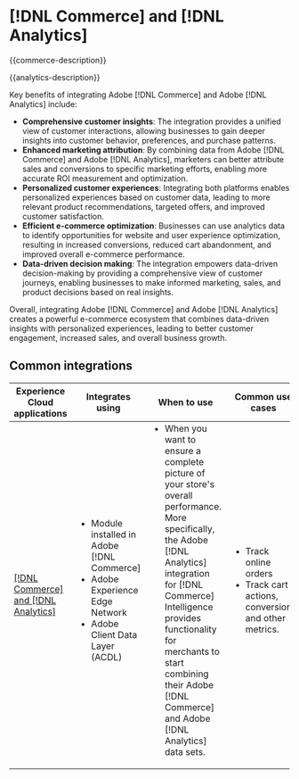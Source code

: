 ---
---

# [!DNL Commerce] and [!DNL Analytics]

{{commerce-description}}

{{analytics-description}}

Key benefits of integrating Adobe [!DNL Commerce] and Adobe [!DNL Analytics] include:

+ **Comprehensive customer insights**: The integration provides a unified view of customer interactions, allowing businesses to gain deeper insights into customer behavior, preferences, and purchase patterns.
+ **Enhanced marketing attribution**: By combining data from Adobe [!DNL Commerce] and Adobe [!DNL Analytics], marketers can better attribute sales and conversions to specific marketing efforts, enabling more accurate ROI measurement and optimization.
+ **Personalized customer experiences**: Integrating both platforms enables personalized experiences based on customer data, leading to more relevant product recommendations, targeted offers, and improved customer satisfaction.
+ **Efficient e-commerce optimization**: Businesses can use analytics data to identify opportunities for website and user experience optimization, resulting in increased conversions, reduced cart abandonment, and improved overall e-commerce performance.
+ **Data-driven decision making**: The integration empowers data-driven decision-making by providing a comprehensive view of customer journeys, enabling businesses to make informed marketing, sales, and product decisions based on real insights.

Overall, integrating Adobe [!DNL Commerce] and Adobe [!DNL Analytics] creates a powerful e-commerce ecosystem that combines data-driven insights with personalized experiences, leading to better customer engagement, increased sales, and overall business growth.

## Common integrations

<table>
    <thead>
        <tr>
            <th>Experience Cloud applications</th>
            <th>Integrates using</th>
            <th>When to use</th>
            <th>Common use cases</th>
        </tr>
    </thead>
    <tbody>
        <tr>
            <td>
                <a href="../../integrations/tutorials/analytics-commerce/analytics-commerce.md" target="_blank" rel="noreferrer">[!DNL Commerce] and [!DNL Analytics]</a>
            </td>
            <td>
                <ul style="margin-top: 0;">
                    <li>Module installed in Adobe [!DNL Commerce]</li>
                    <li>Adobe Experience Edge Network</li>
                    <li>Adobe Client Data Layer (ACDL)</li>
                </ul>
            </td>
            <td>
                <ul style="margin-top: 0;">
                    <li>When you want to ensure a complete picture of your store's overall performance. More specifically, the Adobe [!DNL Analytics] integration for [!DNL Commerce] Intelligence provides functionality for merchants to start combining their Adobe [!DNL Commerce] and Adobe [!DNL Analytics] data sets.</li>
                </ul>
            </td>
            <td>
                <ul style="margin-top: 0;">
                    <li>Track online orders</li>
                    <li>Track cart actions, conversions and other metrics.</li>
                </ul>
            </td>
        </tr>        
    </tbody>
</table>
